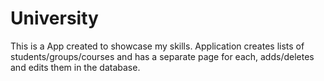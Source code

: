 # University
This is a App created to showcase my skills. 
Application creates lists of students/groups/courses and has a separate page for each, adds/deletes and edits them in the database.
